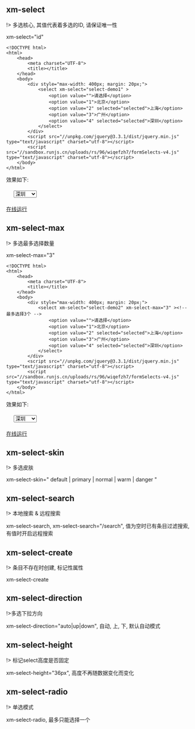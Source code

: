 ## xm-select

!> 多选核心, 其值代表着多选的ID, 请保证唯一性

xm-select="id"

```
<!DOCTYPE html>
<html>
	<head>
		<meta charset="UTF-8">
		<title></title>
	</head>
	<body>
		<div style="max-width: 400px; margin: 20px;">
			<select xm-select="select-demo1" >
				<option value="">请选择</option>
				<option value="1">北京</option>
				<option value="2" selected="selected">上海</option>
				<option value="3">广州</option>
				<option value="4" selected="selected">深圳</option>
			</select>
		</div>
		<script src="//unpkg.com/jquery@3.3.1/dist/jquery.min.js" type="text/javascript" charset="utf-8"></script>
		<script src="//sandbox.runjs.cn/uploads/rs/96/wiqefzh7/formSelects-v4.js" type="text/javascript" charset="utf-8"></script>
	</body>
</html>
```

效果如下:
<html>
	<div style="max-width: 400px; margin: 20px;">
		<select xm-select="select-demo1" >
			<option value="">请选择</option>
			<option value="1">北京</option>
			<option value="2" selected="selected">上海</option>
			<option value="3">广州</option>
			<option value="4" selected="selected">深圳</option>
		</select>
	</div>
</html>

[在线运行](http://runjs.cn/code/hytdpb85)

## xm-select-max

!> 多选最多选择数量

xm-select-max="3"

```
<!DOCTYPE html>
<html>
	<head>
		<meta charset="UTF-8">
		<title></title>
	</head>
	<body>
		<div style="max-width: 400px; margin: 20px;">
			<select xm-select="select-demo2" xm-select-max="3" ><!-- 最多选择3个 -->
				<option value="">请选择</option>
				<option value="1">北京</option>
				<option value="2" selected="selected">上海</option>
				<option value="3">广州</option>
				<option value="4" selected="selected">深圳</option>
			</select>
		</div>
		<script src="//unpkg.com/jquery@3.3.1/dist/jquery.min.js" type="text/javascript" charset="utf-8"></script>
		<script src="//sandbox.runjs.cn/uploads/rs/96/wiqefzh7/formSelects-v4.js" type="text/javascript" charset="utf-8"></script>
	</body>
</html>
```

效果如下:
<html>
	<div style="max-width: 400px; margin: 20px;">
		<select xm-select="select-demo2" xm-select-max="3">
			<option value="">请选择</option>
			<option value="1">北京</option>
			<option value="2" selected="selected">上海</option>
			<option value="3">广州</option>
			<option value="4" selected="selected">深圳</option>
		</select>
	</div>
</html>

[在线运行](http://runjs.cn/code/d1wleqww)


## xm-select-skin

!> 多选皮肤

xm-select-skin=" default | primary | normal | warm | danger "


## xm-select-search

!> 本地搜索 & 远程搜索

xm-select-search, xm-select-search="/search", 值为空时已有条目过滤搜索, 有值时开启远程搜索


## xm-select-create

!> 条目不存在时创建, 标记性属性

xm-select-create


## xm-select-direction

!>多选下拉方向

xm-select-direction="auto|up|down", 自动, 上, 下, 默认自动模式


## xm-select-height

!> 标记select高度是否固定

xm-select-height="36px", 高度不再随数据变化而变化


## xm-select-radio

!> 单选模式

xm-select-radio, 最多只能选择一个


<script type="text/javascript">
	formSelects.render();
</script>




